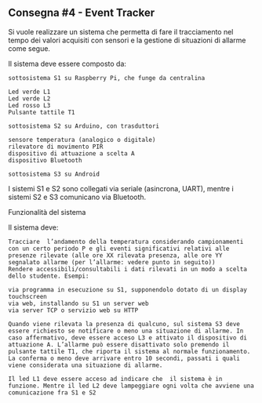 <h2>Consegna #4 - Event Tracker</h2>

Si vuole realizzare un sistema che permetta di fare il tracciamento nel tempo dei valori acquisiti con sensori e la gestione di situazioni di allarme come segue.

Il sistema deve essere composto da:

    sottosistema S1 su Raspberry Pi, che funge da centralina

    Led verde L1
    Led verde L2
    Led rosso L3
    Pulsante tattile T1

    sottosistema S2 su Arduino, con trasduttori

    sensore temperatura (analogico o digitale)
    rilevatore di movimento PIR
    dispositivo di attuazione a scelta A
    dispositivo Bluetooth

    sottosistema S3 su Android

I sistemi S1 e S2 sono collegati via seriale (asincrona, UART), mentre i sistemi S2 e S3 comunicano via Bluetooth.

Funzionalità del sistema

Il sistema deve:

    Tracciare  l’andamento della temperatura considerando campionamenti con un certo periodo P e gli eventi significativi relativi alle presenze rilevate (alle ore XX rilevata presenza, alle ore YY segnalato allarme (per l’allarme: vedere punto in seguito))
    Rendere accessibili/consultabili i dati rilevati in un modo a scelta dello studente. Esempi:

    via programma in esecuzione su S1, supponendolo dotato di un display touchscreen
    via web, installando su S1 un server web
    via server TCP o servizio web su HTTP

    Quando viene rilevata la presenza di qualcuno, sul sistema S3 deve essere richiesto se notificare o meno una situazione di allarme. In caso affermativo, deve essere acceso L3 e attivato il dispositivo di attuazione A. L’allarme può essere disattivato solo premendo il pulsante tattile T1, che riporta il sistema al normale funzionamento. La conferma o meno deve arrivare entro 10 secondi, passati i quali viene considerata una situazione di allarme.

    Il led L1 deve essere acceso ad indicare che  il sistema è in funzione. Mentre il led L2 deve lampeggiare ogni volta che avviene una comunicazione fra S1 e S2
